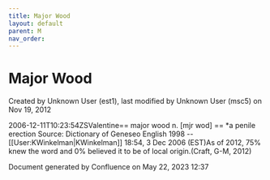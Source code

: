 ```yaml
---
title: Major Wood
layout: default
parent: M
nav_order:
---
```


# Major Wood

Created by  Unknown User (est1), last modified by  Unknown User (msc5) on Nov 19, 2012

2006-12-11T10:23:54ZSValentine== major wood n. [mjr wod] == *a penile erection Source: Dictionary of Geneseo English 1998 --[[User:KWinkelman|KWinkelman]] 18:54, 3 Dec 2006 (EST)As of 2012, 75% knew the word and 0% believed it to be of local origin.(Craft, G-M, 2012)

Document generated by Confluence on May 22, 2023 12:37


